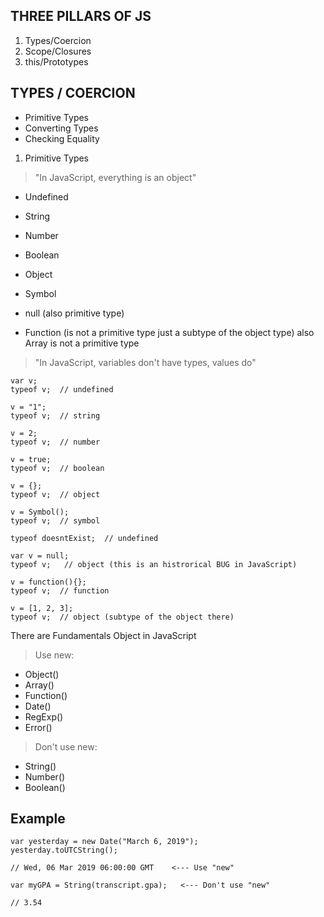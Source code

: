 ## THREE PILLARS OF JS

1. Types/Coercion
2. Scope/Closures
3. this/Prototypes

## TYPES / COERCION

* Primitive Types
* Converting Types
* Checking Equality

1. Primitive Types 

> "In JavaScript, everything is an object"

* Undefined
* String
* Number
* Boolean
* Object
* Symbol

* null (also primitive type)
* Function (is not a primitive type just a subtype of the object type) also Array is not a primitive type

> "In JavaScript, variables don't have types, values do"

```
var v;
typeof v;  // undefined

v = "1";
typeof v;  // string

v = 2;
typeof v;  // number

v = true;
typeof v;  // boolean

v = {};
typeof v;  // object

v = Symbol();
typeof v;  // symbol

typeof doesntExist;  // undefined

var v = null;
typeof v;   // object (this is an histrorical BUG in JavaScript)

v = function(){};
typeof v;  // function

v = [1, 2, 3];
typeof v;  // object (subtype of the object there)

```

There are Fundamentals Object in JavaScript

> Use new:

* Object()
* Array()
* Function()
* Date()
* RegExp()
* Error()

> Don't use new:

* String()
* Number()
* Boolean()

## Example 

```
var yesterday = new Date("March 6, 2019");
yesterday.toUTCString();

// Wed, 06 Mar 2019 06:00:00 GMT    <--- Use "new"

var myGPA = String(transcript.gpa);   <--- Don't use "new"

// 3.54
```










